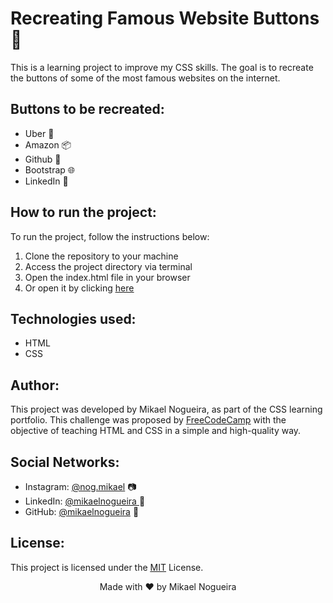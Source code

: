 <h1>Recreating Famous Website Buttons 🚀</h1>
<p>This is a learning project to improve my CSS skills. The goal is to recreate the buttons of some of the most famous websites on the internet.</p>
<h2>Buttons to be recreated:</h2>
<ul>
  <li>Uber 🚗</li>
  <li>Amazon 📦</li>
  <li>Github 🐙</li>
  <li>Bootstrap 🌐</li>
  <li>LinkedIn 🔗</li>
</ul>
<h2>How to run the project:</h2>
<p>To run the project, follow the instructions below:</p>
<ol>
  <li>Clone the repository to your machine</li>
  <li>Access the project directory via terminal</li>
  <li>Open the index.html file in your browser</li>
  <li>Or open it by clicking <a href="https://mikaelnogueira.github.io/recreate-buttons/"><u>here</u></a></li>
</ol>
<h2>Technologies used:</h2>
<ul>
  <li>HTML</li>
  <li>CSS</li>
</ul>
<h2>Author:</h2>
<p>This project was developed by Mikael Nogueira, as part of the CSS learning portfolio. This challenge was proposed by <a href="https://www.freecodecamp.org/"><u>FreeCodeCamp</u></a> with the objective of teaching HTML and CSS in a simple and high-quality way.</p>
<h2>Social Networks:</h2>
<ul>
  <li>Instagram: <a href="https://www.instagram.com/nog.mikael/">@nog.mikael</a> 📷</li>
  <li>LinkedIn: <a href="https://www.linkedin.com/in/mikael-nogueira-413b45274/">@mikaelnogueira </a>🔗</li>
  <li>GitHub: <a href="https://github.com/mikaelnogueira">@mikaelnogueira</a> 🐙</li>
</ul>
<h2>License:</h2>
<p>This project is licensed under the <a href="https://opensource.org/license/mit/"><u>MIT</u></a> License.</p>
<div style="text-align:center">
  <p>Made with ❤️ by Mikael Nogueira </p>
</div>
